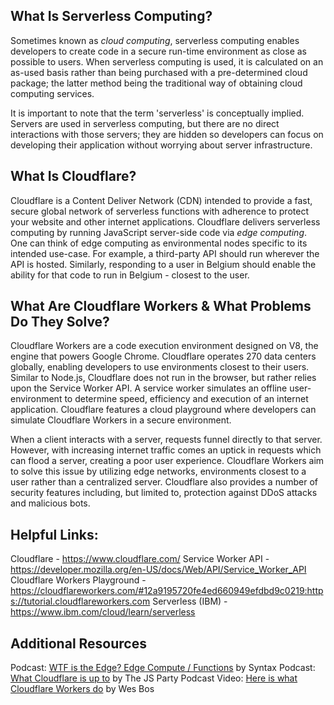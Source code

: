 ## What Is Serverless Computing?

Sometimes known as *cloud computing*, serverless computing enables developers to create code in a secure run-time environment as close as possible to users. When serverless computing is used, it is calculated on an as-used basis rather than being purchased with a pre-determined cloud package; the latter method being the traditional way of obtaining cloud computing services. 

It is important to note that the term 'serverless' is conceptually implied. Servers are used in serverless computing, but there are no direct interactions with those servers; they are hidden so developers can focus on developing their application without worrying about server infrastructure. 

## What Is Cloudflare?

Cloudflare is a Content Deliver Network (CDN) intended to provide a fast, secure global network of serverless functions with adherence to protect your website and other internet applications. Cloudflare delivers serverless computing by running JavaScript server-side code via *edge computing*. One can think of edge computing as environmental nodes specific to its intended use-case. For example, a third-party API should run wherever the API is hosted. Similarly, responding to a user in Belgium should enable the ability for that code to run in Belgium - closest to the user. 

## What Are Cloudflare Workers & What Problems Do They Solve?

Cloudflare Workers are a code execution environment designed on V8, the engine that powers Google Chrome. Cloudflare operates 270 data centers globally, enabling developers to use environments closest to their users. Similar to Node.js, Cloudflare does not run in the browser, but rather relies upon the Service Worker API. A service worker simulates an offline user-environment to determine speed, efficiency and execution of an internet application. Cloudflare features a cloud playground where developers can simulate Cloudflare Workers in a secure environment. 

When a client interacts with a server, requests funnel directly to that server. However, with increasing internet traffic comes an uptick in requests which can flood a server, creating a poor user experience. Cloudflare Workers aim to solve this issue by utilizing edge networks, environments closest to a user rather than a centralized server. Cloudflare also provides a number of security features including, but limited to, protection against DDoS attacks and malicious bots.

## Helpful Links:

Cloudflare - https://www.cloudflare.com/
Service Worker API - https://developer.mozilla.org/en-US/docs/Web/API/Service_Worker_API 
Cloudflare Workers Playground - https://cloudflareworkers.com/#12a9195720fe4ed660949efdbd9c0219:https://tutorial.cloudflareworkers.com 
Serverless (IBM) - https://www.ibm.com/cloud/learn/serverless

## Additional Resources

Podcast: [WTF is the Edge? Edge Compute / Functions](https://syntax.fm/show/454/wtf-is-the-edge-edge-compute-functions) by Syntax
Podcast: [What Cloudflare is up to](https://changelog.com/jsparty/209) by The JS Party Podcast
Video: [Here is what Cloudflare Workers do](https://youtu.be/48NWaLkDcME) by Wes Bos
